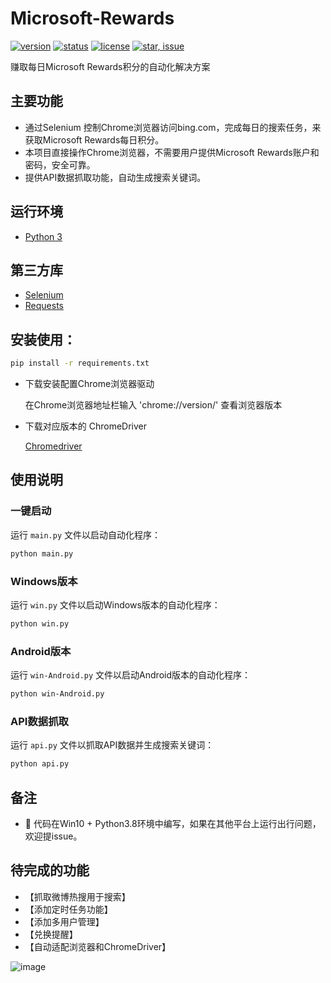 # Microsoft-Rewards
[![version](https://img.shields.io/badge/python-3.4+-blue.svg)](https://www.python.org/download/releases/3.4.0/) 
[![status](https://img.shields.io/badge/status-stable-green.svg)](https://github.com/huaisha1224/Microsoft-Rewards)
[![license](https://img.shields.io/badge/license-MIT-blue.svg)](./LICENSE)
[![star, issue](https://img.shields.io/badge/star%2C%20issue-welcome-brightgreen.svg)](https://github.com/huaisha1224/Microsoft-Rewards)

赚取每日Microsoft Rewards积分的自动化解决方案

## 主要功能
- 通过Selenium 控制Chrome浏览器访问bing.com，完成每日的搜索任务，来获取Microsoft Rewards每日积分。
- 本项目直接操作Chrome浏览器，不需要用户提供Microsoft Rewards账户和密码，安全可靠。
- 提供API数据抓取功能，自动生成搜索关键词。

## 运行环境

- [Python 3](https://www.python.org/)

## 第三方库
- [Selenium](https://www.selenium.dev/)
- [Requests](https://docs.python-requests.org/en/latest/)

## 安装使用：

```sh
pip install -r requirements.txt
```

- 下载安装配置Chrome浏览器驱动

  在Chrome浏览器地址栏输入 'chrome://version/' 查看浏览器版本

- 下载对应版本的 ChromeDriver

  [Chromedriver](https://chromedriver.chromium.org/downloads)

## 使用说明

### 一键启动

运行 `main.py` 文件以启动自动化程序：

```sh
python main.py
```

### Windows版本

运行 `win.py` 文件以启动Windows版本的自动化程序：

```sh
python win.py
```

### Android版本

运行 `win-Android.py` 文件以启动Android版本的自动化程序：

```sh
python win-Android.py
```

### API数据抓取

运行 `api.py` 文件以抓取API数据并生成搜索关键词：

```sh
python api.py
```

## 备注
- 🌟 代码在Win10 + Python3.8环境中编写，如果在其他平台上运行出行问题，欢迎提issue。

## 待完成的功能
- 【抓取微博热搜用于搜索】
- 【添加定时任务功能】 
- 【添加多用户管理】
- 【兑换提醒】
- 【自动适配浏览器和ChromeDriver】

![image](https://user-images.githubusercontent.com/3378350/230837253-1132c32f-30b5-4ead-9cae-70f8209ef55b.png)

